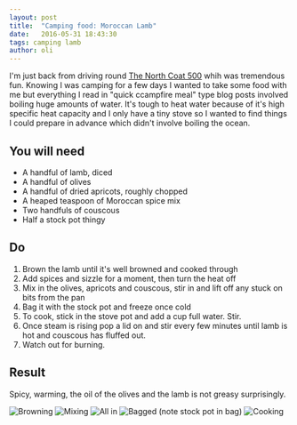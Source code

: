 ```yaml
---
layout: post
title:  "Camping food: Moroccan Lamb"
date:   2016-05-31 18:43:30
tags: camping lamb
author: oli
---
```


I'm just back from driving round [The North Coat 500](https://www.northcoast500.com) whih was tremendous fun.  Knowing I was camping for a few days I wanted to take some food with me but everything I read in "quick ccampfire meal" type blog posts involved boiling huge amounts of water.  It's tough to heat water because of it's high specific heat capacity and I only have a tiny stove so I wanted to find things I could prepare in advance which didn't involve boiling the ocean.

## You will need

* A handful of lamb, diced
* A handful of olives
* A handful of dried apricots, roughly chopped
* A heaped teaspoon of Moroccan spice mix
* Two handfuls of couscous
* Half a stock pot thingy

## Do

1. Brown the lamb until it's well browned and cooked through
2. Add spices and sizzle for a moment, then turn the heat off
3. Mix in the olives, apricots and couscous, stir in and lift off any stuck on bits from the pan
4. Bag it with the stock pot and freeze once cold
5. To cook, stick in the stove pot and add a cup full water. Stir.
6. Once steam is rising pop a lid on and stir every few minutes until lamb is hot and couscous has fluffed out.
7. Watch out for burning.



## Result
Spicy, warming, the oil of the olives and the lamb is not greasy surprisingly.

![Browning](/images/blog/moroccan-lamb/moroccan-lamb-1.jpg)
![Mixing](/images/blog/moroccan-lamb/moroccan-lamb-2.jpg)
![All in](/images/blog/moroccan-lamb/moroccan-lamb-3.jpg)
![Bagged (note stock pot in bag)](/images/blog/moroccan-lamb/moroccan-lamb-4.jpg)
![Cooking](/images/blog/moroccan-lamb/moroccan-lamb-5.jpg)



